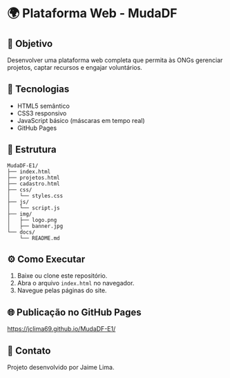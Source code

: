 # 🌍 Plataforma Web - MudaDF

## 🎯 Objetivo
Desenvolver uma plataforma web completa que permita às ONGs gerenciar projetos, captar recursos e engajar voluntários.

## 🚀 Tecnologias
- HTML5 semântico  
- CSS3 responsivo  
- JavaScript básico (máscaras em tempo real)  
- GitHub Pages

## 📂 Estrutura
```
MudaDF-E1/
├── index.html
├── projetos.html
├── cadastro.html
├── css/
│   └── styles.css
├── js/
│   └── script.js
├── img/
│   ├── logo.png
│   ├── banner.jpg
└── docs/
    └── README.md
```

## ⚙️ Como Executar
1. Baixe ou clone este repositório.
2. Abra o arquivo `index.html` no navegador.
3. Navegue pelas páginas do site.

## 🌐 Publicação no GitHub Pages
https://jclima69.github.io/MudaDF-E1/

## 📧 Contato
Projeto desenvolvido por Jaime Lima.
